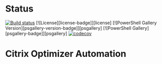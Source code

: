 # Status
[![Build status](https://ci.appveyor.com/api/projects/status/sdt3s9udg2671o4r?svg=true)](https://ci.appveyor.com/project/dbretty/citrixoptimizer)
[![License][license-badge]][license]
[![PowerShell Gallery Version][psgallery-version-badge]][psgallery]
[![PowerShell Gallery][psgallery-badge]][psgallery]
[![codecov](https://codecov.io/gh/aaronparker/evergreen/branch/main/graph/badge.svg?token=QK2YKUgCBX)](https://codecov.io/gh/aaronparker/evergreen)
# Citrix Optimizer Automation
